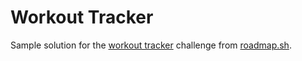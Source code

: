 # Workout Tracker

Sample solution for the [workout tracker](https://roadmap.sh/projects/fitness-workout-tracker) challenge from [roadmap.sh](https://roadmap.sh/).

